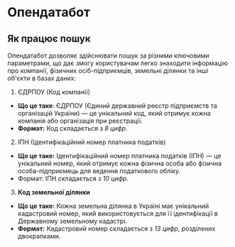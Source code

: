 # Опендатабот

## Як працює пошук

Опендатабот дозволяє здійснювати пошук за різними ключовими параметрами, що дає змогу користувачам легко знаходити інформацію про компанії, фізичних осіб-підприємців, земельні ділянки та інші об'єкти в базах даних:

1. ЄДРПОУ (Код компанії)

- **Що це таке**: ЄДРПОУ (Єдиний державний реєстр підприємств та організацій України) — це унікальний код, який отримує кожна компанія або організація при реєстрації.
- **Формат:** Код складається з _8 цифр_.

2. ІПН (Ідентифікаційний номер платника податків)

- **Що це таке:** Ідентифікаційний номер платника податків (ІПН) — це унікальний номер, який отримує кожна фізична особа або фізична особа-підприємець для ведення податкового обліку.
- Формат: ІПН складається з _10 цифр_.

3. **Код земельної ділянки**

- **Що це таке:** Кожна земельна ділянка в Україні має унікальний кадастровий номер, який використовується для її ідентифікації в Державному земельному кадастрі.
- **Формат:** Кадастровий номер складається з _13 цифр_, розділених двокрапками.

